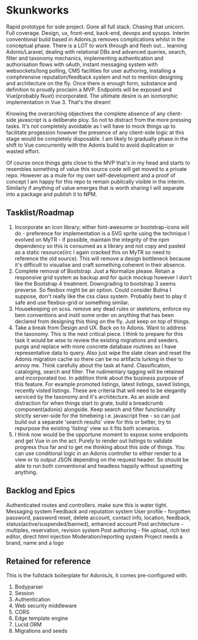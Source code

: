 # Skunkworks

Rapid prototype for side project. Gone all full stack. Chasing that unicorn. Full coverage. Design, ux, front-end, back-end, devops and sysops. Interim conventional build based in Adonis.js removes complications whilst in the conceptual phase. There is a LOT to work through and flesh out... learning Adonis/Laravel, dealing with relational DBs and advanced queries, search, filter and taxonomy mechanics, implementing authentication and authorisation flows with oAuth, instant messaging system with websockets/long polling, CMS facilities for user authoring, installing a comphrensive reputation/feedback system and not to mention designing and architecture on the fly. Once there is enough form, substance and definition to proudly proclaim a MVP. Endpoints will be exposed and Vue(probably Nuxt) incorporated. The ultimate desire is an isomorphic implementation in Vue 3. That's the dream!

Knowing the overarching objectives the complete absence of any client-side javascript is a deliberate ploy. So not to distract from the more pressing tasks. It's not completely avoidable as I will have to mock things up to facilitate progession however the presence of any client-side logic at this stage would be completely disposable. I am likely to gradually phase in the shift to Vue concurrently with the Adonis build to avoid duplication or wasted effort.

Of course once things gets close to the MVP that's in my head and starts to resembles something of value this source code will get moved to a private repo. However as a mule for my own self-development and a proof of concept I am happy for this repo to remain publically visible in the interim. Similarly if anything of value emerges that is worth sharing I will separate into a package and publish it to NPM.

## Tasklist/Roadmap

1. Incorporate an icon library; either font-awesome or bootstrap-icons will do - preference for implementation is a SVG sprite using the technique I evolved on MyTR - if possible, maintain the integrity of the npm dependency so this is consumed as a library and not copy and pasted as a static resource(iirc I again cracked this on MyTR so need to reference the old source). This will remove a design bottleneck because it's difficult to visualise and craft something coherent in their absence.
2. Complete removal of Bootstrap. Just a Normalize please. Retain a responsive grid system as backup and for quick mockup however I don't like the Bootstrap 4 treatment. Downgrading to bootstrap 3 seems preverse. So flexbox might be an option. Could consider Bulma I suppose, don't really like the css class system. Probably best to play it safe and use flexbox-grid or something similar.
3. Housekeeping on scss. remove any dead rules or skeletons, enforce my bem conventions and instil some order on anything that has been declared from designing this thing on the fly. Just keep on top of things.
4. Take a break from Design and UX. Back on to Adonis. Want to address the taxonomy. This is the next critical piece. I think to prepare for this task it would be wise to review the existing migrations and seeders. purge and replace with more concrete database routines so I have representative data to query. Also just wipe the slate clean and reset the Adonis migration cache so there can be no artifacts lurking in their to annoy me. Think carefully about the task at hand. Classification, cataloging, search and filter. The rudimentary tagging will be retained and incorporated too. In addition think about the business purpose of this feature. For example promoted listings, latest listings, saved listings, recently visted listings. These are criteria that will need to be elegantly serviced by the taxonomy and it's architecture. As an aside and distraction for when things start to grate, build a breadcrumb component(adonis) alongside. Keep search and filter functionality strictly server-side for the timebeing i.e. javascript free - so can just build out a separate 'search results' view for this or better, try to repurpose the existing 'listing' view so it fits both scenarios.
5. I think now would be the opportune moment to expose some endpoints and get Vue in on the act. Purely to render out listings to validate progress thus far and to get me thinking about this side of things. You can use conditional logic in an Adonis controller to either render to a view or to output JSON depending on the request header. So should be able to run both conventional and headless happily without upsetting anything.

## Backlog and Epics
Authenticated routes and controllers. make sure this is water tight.
Messaging system
Feedback and reputation system
User profile - forgotten password, password reset, delete account, contact info, location, feedback, status(active/suspended/banned), enhanced account
Post architecture - multiples, reservation, revision system
Post authoring - file upload, rich text editor, direct html injection
Moderation/reporting system
Project needs a brand, name and a logo


## Retained for reference
This is the fullstack boilerplate for AdonisJs, it comes pre-configured with.

1. Bodyparser
2. Session
3. Authentication
4. Web security middleware
5. CORS
6. Edge template engine
7. Lucid ORM
8. Migrations and seeds
